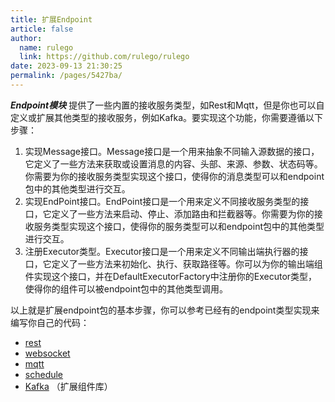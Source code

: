 ```yaml
---
title: 扩展Endpoint
article: false
author: 
  name: rulego
  link: https://github.com/rulego/rulego
date: 2023-09-13 21:30:25
permalink: /pages/5427ba/
---
```



***Endpoint模块*** 提供了一些内置的接收服务类型，如Rest和Mqtt，但是你也可以自定义或扩展其他类型的接收服务，例如Kafka。要实现这个功能，你需要遵循以下步骤：

1. 实现Message接口。Message接口是一个用来抽象不同输入源数据的接口，它定义了一些方法来获取或设置消息的内容、头部、来源、参数、状态码等。你需要为你的接收服务类型实现这个接口，使得你的消息类型可以和endpoint包中的其他类型进行交互。
2. 实现EndPoint接口。EndPoint接口是一个用来定义不同接收服务类型的接口，它定义了一些方法来启动、停止、添加路由和拦截器等。你需要为你的接收服务类型实现这个接口，使得你的服务类型可以和endpoint包中的其他类型进行交互。
3. 注册Executor类型。Executor接口是一个用来定义不同输出端执行器的接口，它定义了一些方法来初始化、执行、获取路径等。你可以为你的输出端组件实现这个接口，并在DefaultExecutorFactory中注册你的Executor类型，使得你的组件可以被endpoint包中的其他类型调用。

以上就是扩展endpoint包的基本步骤，你可以参考已经有的endpoint类型实现来编写你自己的代码：
- [rest](https://github.com/rulego/rulego/tree/main/endpoint/rest/rest.go) 
- [websocket](https://github.com/rulego/rulego/tree/main/endpoint/websocket/websocket.go)
- [mqtt](https://github.com/rulego/rulego/tree/main/endpoint/mqtt/mqtt.go) 
- [schedule](https://github.com/rulego/rulego/tree/main/endpoint/schedule/schedule.go) 
- [Kafka](https://github.com/rulego/rulego-components/blob/main/endpoint/kafka/kafka.go) （扩展组件库）